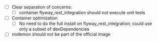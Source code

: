 - [ ] Clear separation of concerns:
  - [ ] container flyway_rest_integration should not execute unit tests
- [ ] Container optimization
  - [ ] No need to do the full install on flyway_rest_integration; could use only a subset of devDependencies
- [ ] nodemon should not be part of the official image